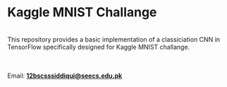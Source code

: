 <h1>Kaggle MNIST Challange</h1> <br/>
This repository provides a basic implementation of a classiciation CNN in TensorFlow specifically designed for Kaggle MNIST challange.

<br/><br/> Email: <b>12bscsssiddiqui@seecs.edu.pk</b>
